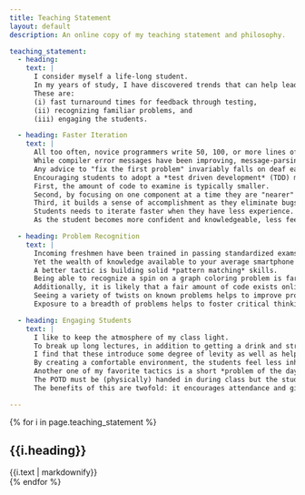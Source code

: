 ```yaml
---
title: Teaching Statement
layout: default
description: An online copy of my teaching statement and philosophy.

teaching_statement:
  - heading:
    text: |
      I consider myself a life-long student.
      In my years of study, I have discovered trends that can help lead to a successful academic career.
      These are:
      (i) fast turnaround times for feedback through testing,
      (ii) recognizing familiar problems, and
      (iii) engaging the students.

  - heading: Faster Iteration
    text: |
      All too often, novice programmers write 50, 100, or more lines of code only to discover that it does not compile.
      While compiler error messages have been improving, message-parsing abilities by the student are often not mature enough to decipher the gibberish spewed from the compiler.
      Any advice to "fix the first problem" invariably falls on deaf ears.
      Encouraging students to adopt a *test driven development* (TDD) methodology can improve the way they develop their code in several ways.
      First, the amount of code to examine is typically smaller.
      Second, by focusing on one component at a time they are "nearer" to the source of the problem.
      Third, it builds a sense of accomplishment as they eliminate bugs and see more and more tests passing.
      Students needs to iterate faster when they have less experience.
      As the student becomes more confident and knowledgeable, less feedback is required.

  - heading: Problem Recognition
    text: |
      Incoming freshmen have been trained in passing standardized exams. 
      Yet the wealth of knowledge available to your average smartphone owner is mind-boggling; it no longer makes sense to have students memorize facts.
      A better tactic is building solid *pattern matching* skills.
      Being able to recognize a spin on a graph coloring problem is far more useful than trying to attack the problem from scratch.
      Additionally, it is likely that a fair amount of code exists online that already solves this problem, at least partially.
      Seeing a variety of twists on known problems helps to improve problem recognition and increase insight into problems at a deeper level.
      Exposure to a breadth of problems helps to foster critical thinking and alternative thinking methods to discover solutions.

  - heading: Engaging Students
    text: |
      I like to keep the atmosphere of my class light.
      To break up long lectures, in addition to getting a drink and stretching, I find that students enjoy short and non-class-related YouTube videos.
      I find that these introduce some degree of levity as well as helping the students relax.
      By creating a comfortable environment, the students feel less inhibited asking and answering questions.
      Another one of my favorite tactics is a short *problem of the day* (POTD).
      The POTD must be (physically) handed in during class but the student need not even attempt it; the student's name on the paper is all that is required.
      The benefits of this are twofold: it encourages attendance and gives the student further opportunities for studying the material.

---
```


{% for i in page.teaching_statement %}
<div style="text-align:justify"><h2>{{i.heading}}</h2> {{i.text | markdownify}}</div>
{% endfor %}
